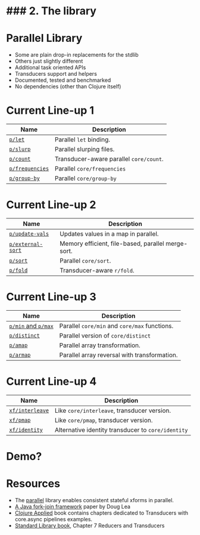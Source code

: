 # ### 2. The library

# Parallel Library

* Some are plain drop-in replacements for the stdlib
* Others just slightly different
* Additional task oriented APIs
* Transducers support and helpers
* Documented, tested and benchmarked
* No dependencies (other than Clojure itself)

# Current Line-up 1

| Name                                    | Description
|-----------------------------------------| ---------------------------------------------------
| [`p/let`](#plet)                        | Parallel `let` binding.
| [`p/slurp`](#pslurp)                    | Parallel slurping files.
| [`p/count`](#pcount)                    | Transducer-aware parallel `core/count`.
| [`p/frequencies`](#pfrequencies)        | Parallel `core/frequencies`
| [`p/group-by`](#pgroup-by)              | Parallel `core/group-by`

# Current Line-up 2

| Name                                    | Description
|-----------------------------------------| ---------------------------------------------------
| [`p/update-vals`](#pupdate-vals)        | Updates values in a map in parallel.
| [`p/external-sort`](#pexternal-sort)    | Memory efficient, file-based, parallel merge-sort.
| [`p/sort`](#psort)                      | Parallel `core/sort`.
| [`p/fold`](#pfold-pxrf-and-pfolder)     | Transducer-aware `r/fold`.

# Current Line-up 3

| Name                                    | Description
|-----------------------------------------| ---------------------------------------------------
| [`p/min` and `p/max`](#pmin-and-pmax)   | Parallel `core/min` and `core/max` functions.
| [`p/distinct`](#pdistinct)   					  | Parallel version of `core/distinct`
| [`p/amap`](#pamap)                      | Parallel array transformation.
| [`p/armap`](#parmap)                    | Parallel array reversal with transformation.

# Current Line-up 4

| Name                                    | Description
|-----------------------------------------| ---------------------------------------------------
| [`xf/interleave`](#xfinterleave)        | Like `core/interleave`, transducer version.
| [`xf/pmap`](#xfpmap)                    | Like `core/pmap`, transducer version.
| [`xf/identity`](#xfidentity)            | Alternative identity transducer to `core/identity`

# Demo?

# Resources

* The [parallel](https://github.com/reborg/parallel#pfold-pxrf-and-pfolder) library enables consistent stateful xforms in parallel.
* [A Java fork-join framework](gee.cs.oswego.edu/dl/papers/fj.pdf) paper by Doug Lea
* [Clojure Applied](https://pragprog.com/book/vmclojeco/clojure-applied) book contains chapters dedicated to Transducers with core.async pipelines examples.
* [Standard Library book](https://livebook.manning.com/#!/book/clojure-standard-library/chapter-7), Chapter 7 Reducers and Transducers
